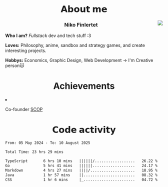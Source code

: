<div>
  <h1 align="center">𝗔𝗯𝗼𝘂𝘁 𝗺𝗲</h1>
    <div align="center">
      <img src="https://64.media.tumblr.com/753cecd3e4eafb916e634db43fb5ac28/71df3f8a7be83c9b-ee/s500x750/9d3eae262784094f48a1da292f334dab0da6f714.gif" align="right">
    </div>
  <h3 align="center">Niko Finlertet</h3>

<b>Who I am?</b> _Fullstack_ dev and tech stuff :3
<p/><b>Loves:</b> Philosophy, anime, sandbox and strategy games, and create interesting projects.
<p/><b>Hobbys:</b> Economics, Graphic Design, Web Development -> I'm Creative person🐱
</div>

<!-- Тут расположить контакты + проекты(написать не портфолио, а сайт для моих проектов и распространять этот репозиторий как портфолио?) -->

<div>
  <h1 align="center">Achievements</h1>
  <li><p>Co-founder <a href="https://t.me/some_kind_of_programmers/">SCOP</a></p></li>
</div>

<h1 align="center">𝗖𝗼𝗱𝗲 𝗮𝗰𝘁𝗶𝘃𝗶𝘁𝘆</h1>



<!-- WakaTime -->
<!--START_SECTION:waka-->

```txt
From: 05 May 2024 - To: 10 August 2025

Total Time: 23 hrs 29 mins

TypeScript       6 hrs 10 mins   ||||||/..................   26.22 %
Go               5 hrs 41 mins   ||||||...................   24.17 %
Markdown         4 hrs 27 mins   ||||/....................   18.95 %
Java             1 hr 57 mins    ||.......................   08.32 %
CSS              1 hr 6 mins     |_.......................   04.72 %
```

<!--END_SECTION:waka-->



